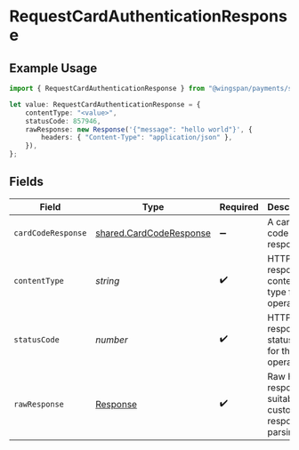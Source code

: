 # RequestCardAuthenticationResponse

## Example Usage

```typescript
import { RequestCardAuthenticationResponse } from "@wingspan/payments/sdk/models/operations";

let value: RequestCardAuthenticationResponse = {
    contentType: "<value>",
    statusCode: 857946,
    rawResponse: new Response('{"message": "hello world"}', {
        headers: { "Content-Type": "application/json" },
    }),
};
```

## Fields

| Field                                                                     | Type                                                                      | Required                                                                  | Description                                                               |
| ------------------------------------------------------------------------- | ------------------------------------------------------------------------- | ------------------------------------------------------------------------- | ------------------------------------------------------------------------- |
| `cardCodeResponse`                                                        | [shared.CardCodeResponse](../../../sdk/models/shared/cardcoderesponse.md) | :heavy_minus_sign:                                                        | A card code response                                                      |
| `contentType`                                                             | *string*                                                                  | :heavy_check_mark:                                                        | HTTP response content type for this operation                             |
| `statusCode`                                                              | *number*                                                                  | :heavy_check_mark:                                                        | HTTP response status code for this operation                              |
| `rawResponse`                                                             | [Response](https://developer.mozilla.org/en-US/docs/Web/API/Response)     | :heavy_check_mark:                                                        | Raw HTTP response; suitable for custom response parsing                   |